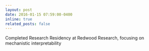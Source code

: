```yaml
---
layout: post
date: 2016-01-15 07:59:00-0400
inline: true
related_posts: false
---
```


Completed Research Residency at Redwood Research, focusing on mechanistic interpretability